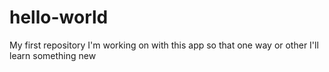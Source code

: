 # hello-world
My first repository
I'm working on with this app so that one way or other I'll learn something new
